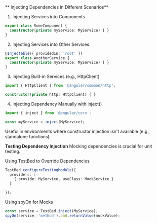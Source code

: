 ** Injecting Dependencies in Different Scenarios**
1. Injecting Services into Components
```typescript
export class SomeComponent {
  constructor(private myService: MyService) { }
} 
```
2. Injecting Services into Other Services
```typescript
@Injectable({ providedIn: 'root' })
export class AnotherService {
  constructor(private myService: MyService) { }
} 
```
3. Injecting Built-in Services (e.g., HttpClient)
```typescript
import { HttpClient } from '@angular/common/http';

constructor(private http: HttpClient) { } 
```
4. Injecting Dependency Manually with inject()
```typescript
import { inject } from '@angular/core';

const myService = inject(MyService); 
```
Useful in environments where constructor injection isn't available (e.g., standalone functions).

**Testing Dependency Injection**
Mocking dependencies is crucial for unit testing.

Using TestBed to Override Dependencies
```typescript
TestBed.configureTestingModule({
  providers: [
    { provide: MyService, useClass: MockService }
  ]

}); 
```
Using spyOn for Mocks
```typescript
const service = TestBed.inject(MyService);
spyOn(service, 'method').and.returnValue(mockValue); 
```